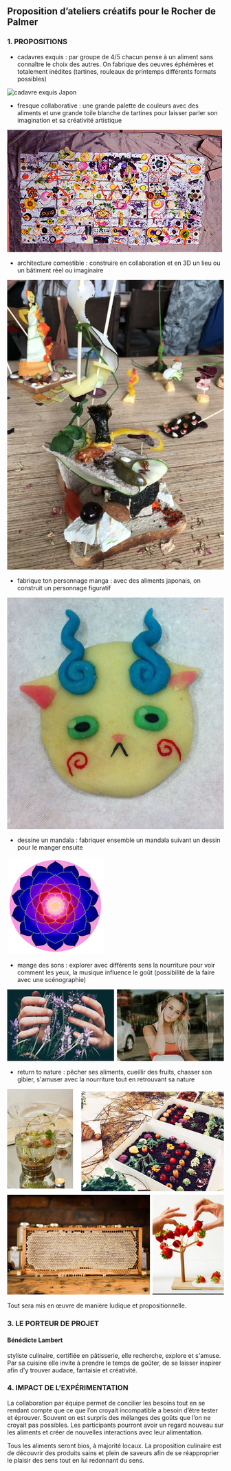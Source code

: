 ## Proposition d’ateliers créatifs pour le Rocher de Palmer




### 1.	 PROPOSITIONS

* cadavres exquis : par groupe de 4/5 chacun pense à un aliment sans connaître le choix des autres. On fabrique des oeuvres éphémères et totalement inédites (tartines, rouleaux de printemps différents formats possibles)

![cadavre exquis Japon](https://github.com/bndct-lmbrt/ateliers/raw/master/medias/cadavre-exquis-japon.jpg)

* fresque collaborative : une grande palette de couleurs avec des aliments et une grande toile blanche de tartines pour laisser parler son imagination et sa créativité artistique 

![fresque collaborative](https://github.com/bndct-lmbrt/ateliers/raw/master/medias/fresque-collaborative.jpg)

* architecture comestible : construire en collaboration et en 3D un lieu ou un bâtiment réel ou imaginaire

![architecture comestible](https://github.com/bndct-lmbrt/ateliers/raw/master/medias/architecture-comestible.jpg)

* fabrique ton personnage manga : avec des aliments japonais, on construit un personnage figuratif

![personnage manga](https://github.com/bndct-lmbrt/ateliers/raw/master/medias/manga1.jpg)

* dessine un mandala : fabriquer ensemble un mandala suivant un dessin pour le manger ensuite

![mandala](https://github.com/bndct-lmbrt/ateliers/raw/master/medias/mandala.jpg)

* mange des sons : explorer avec différents sens la nourriture pour voir comment les yeux, la musique influence le goût (possibilité de la faire avec une scénographie)

 ![atelier son](https://github.com/bndct-lmbrt/ateliers/raw/master/medias/odeurs-musique.jpg)

* return to nature : pêcher ses aliments, cueillir des fruits, chasser son gibier, s'amuser avec la nourriture tout en retrouvant sa nature

![nature](https://github.com/bndct-lmbrt/ateliers/raw/master/medias/cueillette.jpg)


Tout sera mis en œuvre de manière ludique et propositionnelle.  



### 3.	LE PORTEUR DE PROJET


#### Bénédicte Lambert


styliste culinaire, certifiée en pâtisserie, elle recherche, explore et s'amuse. Par sa cuisine elle invite à prendre le temps de goûter, de se laisser inspirer afin d'y trouver audace, fantaisie et créativité.  



### 4.	IMPACT DE L’EXPÉRIMENTATION

La collaboration par équipe permet de concilier les besoins tout en se rendant compte que ce que l’on croyait incompatible a besoin d’être tester et éprouver. Souvent on est surpris des mélanges des goûts que l’on ne croyait pas possibles. Les participants pourront avoir un regard nouveau sur les aliments et créer de nouvelles interactions avec leur alimentation.   

Tous les aliments seront bios, à majorité locaux. La proposition culinaire est de découvrir des produits sains et plein de saveurs afin de se réapproprier le plaisir des sens tout en lui redonnant du sens.  


